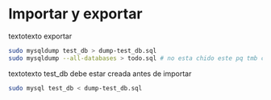 # Importar y exportar
textotexto exportar
```bash
sudo mysqldump test_db > dump-test_db.sql
sudo mysqldump --all-databases > todo.sql # no esta chido este pq tmb copia las tablas internas de mysql
```

textotexto test_db debe estar creada antes de importar
```bash
sudo mysql test_db < dump-test_db.sql
```